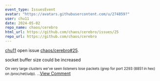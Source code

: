 ```yaml
---
event_type: IssuesEvent
avatar: "https://avatars.githubusercontent.com/u/274859?"
user: chu11
date: 2024-05-02
repo_name: chaos/cerebro
html_url: https://github.com/chaos/cerebro/issues/25
repo_url: https://github.com/chaos/cerebro
---
```


<a href='https://github.com/chu11' target='_blank'>chu11</a> open issue <a href='https://github.com/chaos/cerebro/issues/25' target='_blank'>chaos/cerebro#25</a>.

<p>socket buffer size could be increased</p><small>On very large clusters we've seen listeners lose packets (grep for port 2293 (8851 in hex) on /proc/net/udp)....</small><a href='https://github.com/chaos/cerebro/issues/25' target='_blank'>View Comment</a>